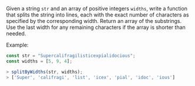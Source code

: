 Given a string `str` and an array of positive integers `widths`, write a function that splits the string into lines, each with the exact number of characters as specified by the corresponding width.
Return an array of the substrings.
Use the last width for any remaining characters if the array is shorter than needed.

Example:

```js
const str = "Supercalifragilisticexpialidocious";
const widths = [5, 9, 4];

> splitByWidths(str, widths);
> ['Super', 'califragi', 'list', 'icex', 'pial', 'idoc', 'ious']
```
